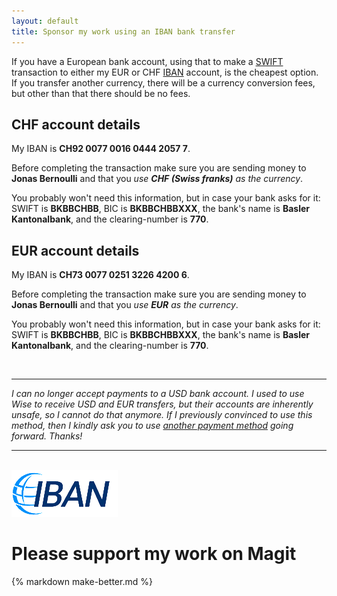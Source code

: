 ```yaml
---
layout: default
title: Sponsor my work using an IBAN bank transfer
---
```


If you have a European bank account, using that to make a [SWIFT] transaction to
either my EUR or CHF [IBAN] account, is the cheapest option.  If you transfer
another currency, there will be a currency conversion fees, but other than that
there should be no fees.

[SWIFT]: https://en.wikipedia.org/wiki/SWIFT
[IBAN]:  https://en.wikipedia.org/wiki/International_Bank_Account_Number

## **CHF** account details

My IBAN is **CH92 0077 0016 0444 2057 7**.

Before completing the transaction make sure you are sending money to **Jonas
Bernoulli** and that you _use **CHF (Swiss franks)** as the currency_.

You probably won't need this information, but in case your bank asks for it:
SWIFT is **BKBBCHBB**, BIC is **BKBBCHBBXXX**, the bank's name is **Basler
Kantonalbank**, and the clearing-number is **770**.

## **EUR** account details

My IBAN is **CH73 0077 0251 3226 4200 6**.

Before completing the transaction make sure you are sending money to **Jonas
Bernoulli** and that you _use **EUR** as the currency_.

You probably won't need this information, but in case your bank asks for it:
SWIFT is **BKBBCHBB**, BIC is **BKBBCHBBXXX**, the bank's name is **Basler
Kantonalbank**, and the clearing-number is **770**.

<br>
<hr>

*I can no longer accept payments to a USD bank account.  I used to use Wise
to receive USD and EUR transfers, but their accounts are inherently unsafe,
so I cannot do that anymore.  If I previously convinced to use this method,
then I kindly ask you to use [another payment method](/donate) going forward.
Thanks!*

<hr>

<br><img class="paylogo" src="/assets/donate/iban.png"><br>

# Please support my work on Magit
{% markdown make-better.md %}
